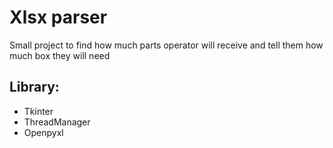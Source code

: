 # Xlsx parser
Small project to find how much parts operator will receive and tell them how much box they will need
## Library:
* Tkinter
* ThreadManager
* Openpyxl
